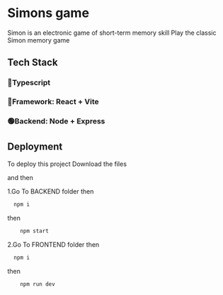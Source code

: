 # Simons game 


Simon is an electronic game of short-term memory skill
Play the classic Simon memory game


<h2 align="left" id="techstack">Tech Stack</h2>
<h3>🔵Typescript</h3>
<h3>🔵Framework: React + Vite </h3>
<h3>🟢Backend: Node + Express</h3>

## Deployment

To deploy this project Download the files 

and then

1.Go To BACKEND folder then

```bash
  npm i
```

then

```bash
    npm start
```

2.Go To FRONTEND folder then

```bash
  npm i
```

then

```bash
    npm run dev
```
